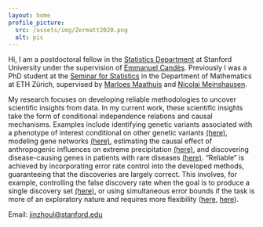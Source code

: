 ```yaml
---
layout: home
profile_picture:
  src: /assets/img/Zermatt2020.png
  alt: pic
---
```


Hi, I am a postdoctoral fellow in the [Statistics Department](https://statistics.stanford.edu/) at Stanford University under the supervision of [Emmanuel Candès](https://candes.su.domains/). 
Previously I was a PhD student at the [Seminar for Statistics](https://math.ethz.ch/sfs) in the Department of Mathematics at ETH Zürich, 
supervised by [Marloes Maathuis](https://sites.google.com/view/marloes-maathuis) and [Nicolai Meinshausen](https://stat.ethz.ch/~nicolai/).

My research focuses on developing reliable methodologies to uncover scientific insights from data. 
In my current work, these scientific insights take the form of conditional independence relations and causal mechanisms. 
Examples include identifying genetic variants associated with a phenotype of interest conditional on other genetic variants [(here)](https://academic.oup.com/jrsssb/article-abstract/86/4/966/7618756?redirectedFrom=fulltext), 
modeling gene networks [(here)](https://rss.onlinelibrary.wiley.com/doi/10.1111/rssb.12430), estimating the causal effect of anthropogenic influences on extreme precipitation [(here)](https://www.tandfonline.com/doi/full/10.1080/01621459.2023.2252141), and discovering disease-causing genes in patients 
with rare diseases [(here)](https://arxiv.org/abs/2410.12151).
“Reliable” is achieved by incorporating error rate control into the developed methods, guaranteeing that the discoveries are largely correct. 
This involves, for example, controlling the false discovery rate when the goal is to produce a single discovery set [(here)](https://rss.onlinelibrary.wiley.com/doi/10.1111/rssb.12430), or using simultaneous error bounds 
if the task is more of an exploratory nature and requires more flexibility ([here](https://academic.oup.com/jrsssb/article-abstract/86/4/966/7618756?redirectedFrom=fulltext), [here](https://arxiv.org/abs/2401.03834)).

Email: jinzhoul@stanford.edu



<!---
Here are my [CV](/assets/file/CV_JinzhouLi.pdf), [Github](https://github.com/Jinzhou-Li) and [Google Scholar](https://scholar.google.com/citations?user=xtPvl4UAAAAJ&hl=en&oi=ao).
 --->



